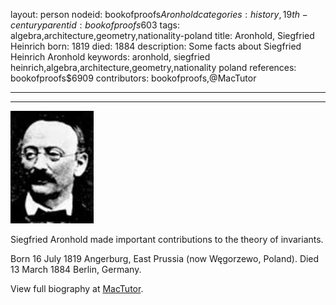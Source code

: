 layout: person
nodeid: bookofproofs$Aronhold
categories: history,19th-century
parentid: bookofproofs$603
tags: algebra,architecture,geometry,nationality-poland
title: Aronhold, Siegfried Heinrich
born: 1819
died: 1884
description: Some facts about Siegfried Heinrich Aronhold
keywords: aronhold, siegfried heinrich,algebra,architecture,geometry,nationality poland
references: bookofproofs$6909
contributors: bookofproofs,@MacTutor

---


---

![Aronhold.jpg](https://github.com/bookofproofs/bookofproofs.github.io/blob/main/_sources/_assets/images/portraits/Aronhold.jpg?raw=true)

Siegfried Aronhold made important contributions to the theory of invariants.

Born 16 July 1819 Angerburg, East Prussia (now Węgorzewo, Poland). Died 13 March 1884 Berlin, Germany.


View full biography at [MacTutor](https://mathshistory.st-andrews.ac.uk/Biographies/Aronhold/).